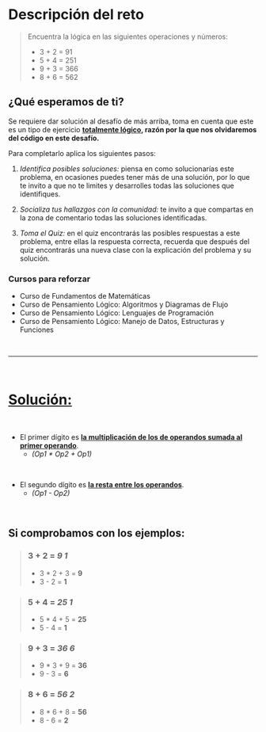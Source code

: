 # Descripción del reto
> Encuentra la lógica en las siguientes operaciones y números:
> - 3 + 2 = 91
> - 5 + 4 = 251
> - 9 + 3 = 366
> - 8 + 6 = 562

## ¿Qué esperamos de ti?
Se requiere dar solución al desafío de más arriba, toma en cuenta que este es un tipo de ejercicio **<u>totalmente lógico</u>, razón por la que nos olvidaremos del código en este desafío.**

Para completarlo aplica los siguientes pasos:

1. *Identifica posibles soluciones:* piensa en como solucionarías este problema, en ocasiones puedes tener más de una solución, por lo que te invito a que no te limites y desarrolles todas las soluciones que identifiques.

2. *Socializa tus hallazgos con la comunidad:* te invito a que compartas en la zona de comentario todas las soluciones identificadas.

3. *Toma el Quiz:* en el quiz encontrarás las posibles respuestas a este problema, entre ellas la respuesta correcta, recuerda que después del quiz encontrarás una nueva clase con la explicación del problema y su solución.

### Cursos para reforzar
- Curso de Fundamentos de Matemáticas
- Curso de Pensamiento Lógico: Algoritmos y Diagramas de Flujo
- Curso de Pensamiento Lógico: Lenguajes de Programación
- Curso de Pensamiento Lógico: Manejo de Datos, Estructuras y Funciones

<br>

---

<br>

# **<u>Solución:</u>**
<br>

- El primer dígito es **<u>la multiplicación de los de operandos sumada al primer operando</u>**.
    - _(Op1 * Op2 + Op1)_

<br>

- El segundo dígito es **<u>la resta entre los operandos</u>**.
    - _(Op1 - Op2)_

<br>

## Si comprobamos con los ejemplos:

> ### 3 + 2 = **_9 1_**
> - 3 * 2 + 3 = **9**
> - 3 - 2 = **1**

> ### 5 + 4 = **_25 1_**
> - 5 * 4 + 5 = **25**
> - 5 - 4 = **1**

> ### 9 + 3 = **_36 6_**
> - 9 * 3 + 9 = **36**
> - 9 - 3 = **6**

> ### 8 + 6 = **_56 2_**
> - 8 * 6 + 8 = **56**
> - 8 - 6 = **2**
